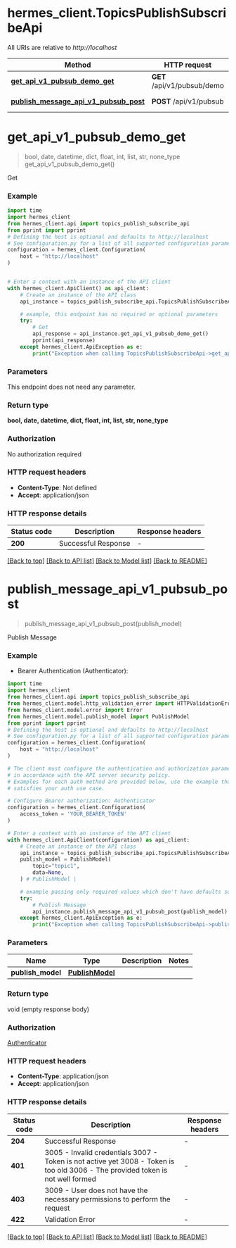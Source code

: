 # hermes_client.TopicsPublishSubscribeApi

All URIs are relative to *http://localhost*

Method | HTTP request | Description
------------- | ------------- | -------------
[**get_api_v1_pubsub_demo_get**](TopicsPublishSubscribeApi.md#get_api_v1_pubsub_demo_get) | **GET** /api/v1/pubsub/demo | Get
[**publish_message_api_v1_pubsub_post**](TopicsPublishSubscribeApi.md#publish_message_api_v1_pubsub_post) | **POST** /api/v1/pubsub | Publish Message


# **get_api_v1_pubsub_demo_get**
> bool, date, datetime, dict, float, int, list, str, none_type get_api_v1_pubsub_demo_get()

Get

### Example


```python
import time
import hermes_client
from hermes_client.api import topics_publish_subscribe_api
from pprint import pprint
# Defining the host is optional and defaults to http://localhost
# See configuration.py for a list of all supported configuration parameters.
configuration = hermes_client.Configuration(
    host = "http://localhost"
)


# Enter a context with an instance of the API client
with hermes_client.ApiClient() as api_client:
    # Create an instance of the API class
    api_instance = topics_publish_subscribe_api.TopicsPublishSubscribeApi(api_client)

    # example, this endpoint has no required or optional parameters
    try:
        # Get
        api_response = api_instance.get_api_v1_pubsub_demo_get()
        pprint(api_response)
    except hermes_client.ApiException as e:
        print("Exception when calling TopicsPublishSubscribeApi->get_api_v1_pubsub_demo_get: %s\n" % e)
```


### Parameters
This endpoint does not need any parameter.

### Return type

**bool, date, datetime, dict, float, int, list, str, none_type**

### Authorization

No authorization required

### HTTP request headers

 - **Content-Type**: Not defined
 - **Accept**: application/json


### HTTP response details

| Status code | Description | Response headers |
|-------------|-------------|------------------|
**200** | Successful Response |  -  |

[[Back to top]](#) [[Back to API list]](../README.md#documentation-for-api-endpoints) [[Back to Model list]](../README.md#documentation-for-models) [[Back to README]](../README.md)

# **publish_message_api_v1_pubsub_post**
> publish_message_api_v1_pubsub_post(publish_model)

Publish Message

### Example

* Bearer Authentication (Authenticator):

```python
import time
import hermes_client
from hermes_client.api import topics_publish_subscribe_api
from hermes_client.model.http_validation_error import HTTPValidationError
from hermes_client.model.error import Error
from hermes_client.model.publish_model import PublishModel
from pprint import pprint
# Defining the host is optional and defaults to http://localhost
# See configuration.py for a list of all supported configuration parameters.
configuration = hermes_client.Configuration(
    host = "http://localhost"
)

# The client must configure the authentication and authorization parameters
# in accordance with the API server security policy.
# Examples for each auth method are provided below, use the example that
# satisfies your auth use case.

# Configure Bearer authorization: Authenticator
configuration = hermes_client.Configuration(
    access_token = 'YOUR_BEARER_TOKEN'
)

# Enter a context with an instance of the API client
with hermes_client.ApiClient(configuration) as api_client:
    # Create an instance of the API class
    api_instance = topics_publish_subscribe_api.TopicsPublishSubscribeApi(api_client)
    publish_model = PublishModel(
        topic="topic1",
        data=None,
    ) # PublishModel | 

    # example passing only required values which don't have defaults set
    try:
        # Publish Message
        api_instance.publish_message_api_v1_pubsub_post(publish_model)
    except hermes_client.ApiException as e:
        print("Exception when calling TopicsPublishSubscribeApi->publish_message_api_v1_pubsub_post: %s\n" % e)
```


### Parameters

Name | Type | Description  | Notes
------------- | ------------- | ------------- | -------------
 **publish_model** | [**PublishModel**](PublishModel.md)|  |

### Return type

void (empty response body)

### Authorization

[Authenticator](../README.md#Authenticator)

### HTTP request headers

 - **Content-Type**: application/json
 - **Accept**: application/json


### HTTP response details

| Status code | Description | Response headers |
|-------------|-------------|------------------|
**204** | Successful Response |  -  |
**401** | 3005 - Invalid credentials  3007 - Token is not active yet  3008 - Token is too old  3006 - The provided token is not well formed |  -  |
**403** | 3009 - User does not have the necessary permissions to perform the request |  -  |
**422** | Validation Error |  -  |

[[Back to top]](#) [[Back to API list]](../README.md#documentation-for-api-endpoints) [[Back to Model list]](../README.md#documentation-for-models) [[Back to README]](../README.md)

